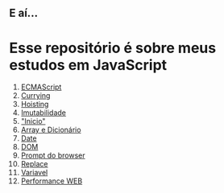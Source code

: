 <h2>E aí...</h2>
<h1>Esse repositório é sobre meus estudos em JavaScript</h1>

<ol>
    <li>
        <a href="https://github.com/GustavoGomesDias/estudos-js/tree/master/es">ECMAScript</a>
        <li>
            <a href="https://github.com/GustavoGomesDias/estudos-js/tree/master/es/currying">Currying</a>
        </li>
        <li>
            <a href="https://github.com/GustavoGomesDias/estudos-js/tree/master/es/hoisting">Hoisting</a>
        </li>
        <li>
            <a href="https://github.com/GustavoGomesDias/estudos-js/tree/master/es/imutabilidade">Imutabilidade</a>
        </li>
    </li>
    <li>
        <a href="https://github.com/GustavoGomesDias/estudos-js/tree/master/inicio">"Inicio"</a>
        <li>
            <a href="https://github.com/GustavoGomesDias/estudos-js/tree/master/arrayDic">Array e Dicionário</a>
        </li>
        <li>
            <a href="https://github.com/GustavoGomesDias/estudos-js/tree/master/Date">Date</a>
        </li>
        <li>
            <a href="https://github.com/GustavoGomesDias/estudos-js/tree/master/DOM">DOM</a>
        </li>
        <li>
            <a href="https://github.com/GustavoGomesDias/estudos-js/tree/master/prompt">Prompt do browser</a>
        </li>
        <li>
            <a href="https://github.com/GustavoGomesDias/estudos-js/tree/master/replace">Replace</a>
        </li>
        <li>
            <a href="https://github.com/GustavoGomesDias/estudos-js/tree/master/variavel">Variavel</a>
        </li>
    </li>
    <li>
        <a href="https://github.com/GustavoGomesDias/estudos-js/tree/master/conceitos1">Performance WEB</a>
    </li>
</ol>
    
